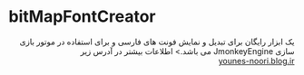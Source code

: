 # bitMapFontCreator
<p dir="rtl">
یک ابزار رایگان برای تبدیل و نمایش فونت های فارسی  و برای استفاده در موتور بازی سازی JmonkeyEngine می باشد.>
اطلاعات بیشتر در آدرس زیر <br/>
<a href="http://younes-noori.blog.ir/page/bitMapFontCreator">younes-noori.blog.ir</a>
</p>
